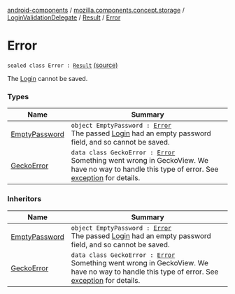 [android-components](../../../../index.md) / [mozilla.components.concept.storage](../../../index.md) / [LoginValidationDelegate](../../index.md) / [Result](../index.md) / [Error](./index.md)

# Error

`sealed class Error : `[`Result`](../index.md) [(source)](https://github.com/mozilla-mobile/android-components/blob/master/components/concept/storage/src/main/java/mozilla/components/concept/storage/LoginsStorage.kt#L70)

The [Login](../../../-login/index.md) cannot be saved.

### Types

| Name | Summary |
|---|---|
| [EmptyPassword](-empty-password.md) | `object EmptyPassword : `[`Error`](./index.md)<br>The passed [Login](../../../-login/index.md) had an empty password field, and so cannot be saved. |
| [GeckoError](-gecko-error/index.md) | `data class GeckoError : `[`Error`](./index.md)<br>Something went wrong in GeckoView. We have no way to handle this type of error. See [exception](-gecko-error/exception.md) for details. |

### Inheritors

| Name | Summary |
|---|---|
| [EmptyPassword](-empty-password.md) | `object EmptyPassword : `[`Error`](./index.md)<br>The passed [Login](../../../-login/index.md) had an empty password field, and so cannot be saved. |
| [GeckoError](-gecko-error/index.md) | `data class GeckoError : `[`Error`](./index.md)<br>Something went wrong in GeckoView. We have no way to handle this type of error. See [exception](-gecko-error/exception.md) for details. |
